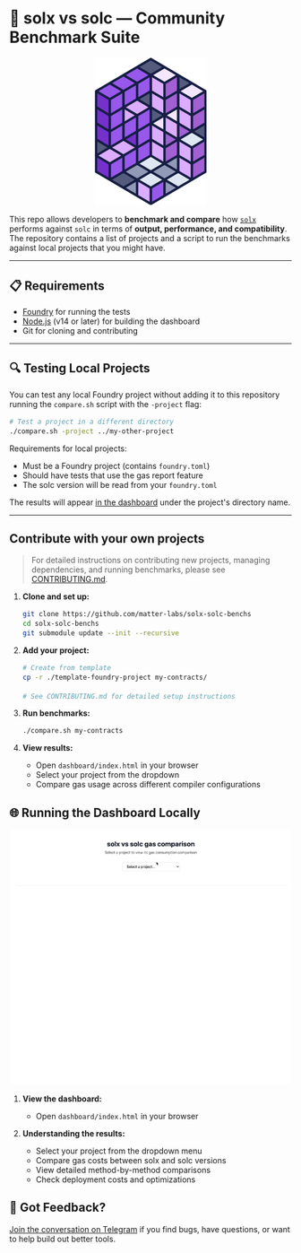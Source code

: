 # 🧪 solx vs solc — Community Benchmark Suite

<p align="center">
  <img src="./solx-logo.png" width="200" alt="Solx vs Solc">
</p>

This repo allows developers to **benchmark and compare** how [`solx`](https://github.com/matter-labs/solx) performs against `solc` in terms of **output, performance, and compatibility**. The repository contains a list of projects and a script to run the benchmarks against local projects that you might have.

---


## 📋 Requirements

- [Foundry](https://book.getfoundry.sh/getting-started/installation) for running the tests
- [Node.js](https://nodejs.org/) (v14 or later) for building the dashboard
- Git for cloning and contributing

---

## 🔍 Testing Local Projects

You can test any local Foundry project without adding it to this repository running the `compare.sh` script with the `-project` flag:

```bash
# Test a project in a different directory
./compare.sh -project ../my-other-project
```

Requirements for local projects:

- Must be a Foundry project (contains `foundry.toml`)
- Should have tests that use the gas report feature
- The solc version will be read from your `foundry.toml`

The results will appear [in the dashboard](#-running-the-dashboard-locally) under the project's directory name.

---


## Contribute with your own projects

> For detailed instructions on contributing new projects, managing dependencies, and running benchmarks, please see [CONTRIBUTING.md](CONTRIBUTING.md).

1. **Clone and set up:**
   ```bash
   git clone https://github.com/matter-labs/solx-solc-benchs
   cd solx-solc-benchs
   git submodule update --init --recursive
   ```

2. **Add your project:**
   ```bash
   # Create from template
   cp -r ./template-foundry-project my-contracts/
   
   # See CONTRIBUTING.md for detailed setup instructions
   ```

3. **Run benchmarks:**
   ```bash
   ./compare.sh my-contracts
   ```

4. **View results:**
   - Open `dashboard/index.html` in your browser
   - Select your project from the dropdown
   - Compare gas usage across different compiler configurations


## 🌐 Running the Dashboard Locally

![Dashboard](./dashboard.gif)

1. **View the dashboard:**
   - Open `dashboard/index.html` in your browser

2. **Understanding the results:**
   - Select your project from the dropdown menu
   - Compare gas costs between solx and solc versions
   - View detailed method-by-method comparisons
   - Check deployment costs and optimizations

## 📢 Got Feedback?

[Join the conversation on Telegram](https://t.me/+75Mv1Nh6SKEzNTAy) if you find bugs, have questions, or want to help build out better tools.
